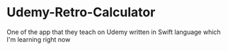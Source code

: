 # Udemy-Retro-Calculator
One of the app that they teach on Udemy written in Swift language which I'm learning right now
